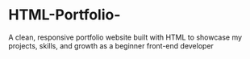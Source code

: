 # HTML-Portfolio-
A clean, responsive portfolio website built with HTML to showcase my projects, skills, and growth as a beginner front-end developer
